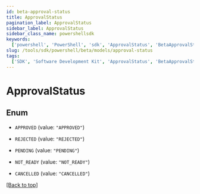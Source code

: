 ```yaml
---
id: beta-approval-status
title: ApprovalStatus
pagination_label: ApprovalStatus
sidebar_label: ApprovalStatus
sidebar_class_name: powershellsdk
keywords:
  ['powershell', 'PowerShell', 'sdk', 'ApprovalStatus', 'BetaApprovalStatus']
slug: /tools/sdk/powershell/beta/models/approval-status
tags:
  ['SDK', 'Software Development Kit', 'ApprovalStatus', 'BetaApprovalStatus']
---
```


# ApprovalStatus

## Enum

- `APPROVED` (value: `"APPROVED"`)

- `REJECTED` (value: `"REJECTED"`)

- `PENDING` (value: `"PENDING"`)

- `NOT_READY` (value: `"NOT_READY"`)

- `CANCELLED` (value: `"CANCELLED"`)

[[Back to top]](#)
